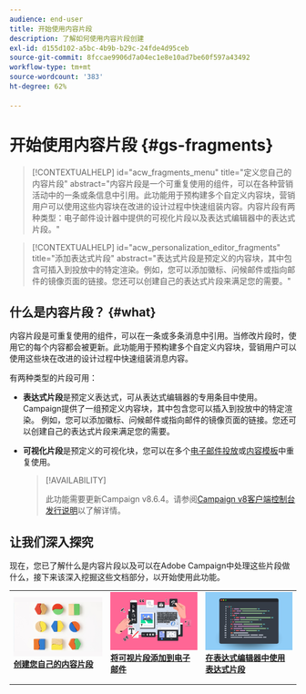 ```yaml
---
audience: end-user
title: 开始使用内容片段
description: 了解如何使用内容片段创建
exl-id: d155d102-a5bc-4b9b-b29c-24fde4d95ceb
source-git-commit: 8fccae9906d7a04ec1e8e10ad7be60f597a43492
workflow-type: tm+mt
source-wordcount: '383'
ht-degree: 62%

---
```


# 开始使用内容片段 {#gs-fragments}

>[!CONTEXTUALHELP]
>id="acw_fragments_menu"
>title="定义您自己的内容片段"
>abstract="内容片段是一个可重复使用的组件，可以在各种营销活动中的一条或条信息中引用。此功能用于预构建多个自定义内容块，营销用户可以使用这些内容块在改进的设计过程中快速组装内容。内容片段有两种类型：电子邮件设计器中提供的可视化片段以及表达式编辑器中的表达式片段。"

>[!CONTEXTUALHELP]
>id="acw_personalization_editor_fragments"
>title="添加表达式片段"
>abstract="表达式片段是预定义的内容块，其中包含可插入到投放中的特定渲染。例如，您可以添加徽标、问候邮件或指向邮件的镜像页面的链接。您还可以创建自己的表达式片段来满足您的需要。"

## 什么是内容片段？ {#what}

内容片段是可重复使用的组件，可以在一条或多条消息中引用。当修改片段时，使用它的每个内容都会被更新。此功能用于预构建多个自定义内容块，营销用户可以使用这些块在改进的设计过程中快速组装消息内容。

有两种类型的片段可用：

* **表达式片段**&#x200B;是预定义表达式，可从表达式编辑器的专用条目中使用。 Campaign提供了一组预定义内容块，其中包含您可以插入到投放中的特定渲染。 例如，您可以添加徽标、问候邮件或指向邮件的镜像页面的链接。您还可以创建自己的表达式片段来满足您的需要。

* **可视化片段**&#x200B;是预定义的可视化块，您可以在多个[电子邮件投放](../email/get-started-email-designer.md)或[内容模板](../email/use-email-templates.md)中重复使用。

  >[!AVAILABILITY]
  >
  >此功能需要更新Campaign v8.6.4。请参阅[Campaign v8客户端控制台发行说明](https://experienceleague.adobe.com/zh-hans/docs/campaign/campaign-v8/releases/release-notes)以了解详情。

## 让我们深入探究

现在，您已了解什么是内容片段以及可以在Adobe Campaign中处理这些片段做什么，接下来该深入挖掘这些文档部分，以开始使用此功能。

<table style="table-layout:fixed"><tr style="border: 0;">
<td>
<a href="create-fragment.md">
<img alt="创建您自己的表达式片段" src="assets/do-not-localize/create-fragment.png">
</a>
<div>
<a href="create-fragment.md"><strong>创建您自己的内容片段</strong></a>
</div>
<p>
</td>
<td>
<a href="use-visual-fragments.md">
<img alt="将可视片段添加到电子邮件" src="assets/do-not-localize/visual.png">
</a>
<div><a href="use-visual-fragments.md"><strong>将可视片段添加到电子邮件</strong>
</div>
<p>
</td>
<td>
<a href="use-expression-fragments.md">
<img alt="将表达式片段添加到表达式编辑器" src="assets/do-not-localize/expression.png">
</a>
<div>
<a href="use-expression-fragments.md"><strong>在表达式编辑器中使用表达式片段</strong></a>
</div>
<p></td>
</tr></table>
